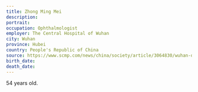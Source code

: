 ```yaml
---
title: Zhong Ming Mei
description: 
portrait: 
occupation: Ophthalmologist
employer: The Central Hospital of Wuhan
city: Wuhan
province: Hubei
country: People's Republic of China
source: https://www.scmp.com/news/china/society/article/3064830/wuhan-doctor-who-worked-whistle-blower-li-wenliang-dies-after
birth_date: 
death_date: 
---
```


54 years old.